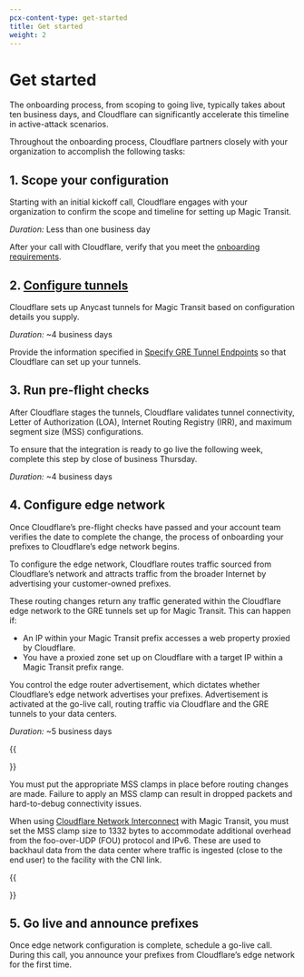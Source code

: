 ```yaml
---
pcx-content-type: get-started
title: Get started
weight: 2
---
```


# Get started

The onboarding process, from scoping to going live, typically takes about ten business days, and Cloudflare can significantly accelerate this timeline in active-attack scenarios.

Throughout the onboarding process, Cloudflare partners closely with your organization to accomplish the following tasks:

## 1. Scope your configuration

Starting with an initial kickoff call, Cloudflare engages with your organization to confirm the scope and timeline for setting up Magic Transit.

*Duration:* Less than one business day

After your call with Cloudflare, verify that you meet the [onboarding requirements](/magic-transit/get-started/requirements/).

## 2. [Configure tunnels](/magic-transit/get-started/configure-tunnels/)

Cloudflare sets up Anycast tunnels for Magic Transit based on configuration details you supply.

*Duration:* ~4 business days

Provide the information specified in [Specify GRE Tunnel Endpoints](/magic-transit/get-started/configure-tunnels/specify-gre-tunnel-endpoints/) so that Cloudflare can set up your tunnels.

## 3. Run pre-flight checks

After Cloudflare stages the tunnels, Cloudflare validates tunnel connectivity, Letter of Authorization (LOA), Internet Routing Registry (IRR), and maximum segment size (MSS) configurations.

To ensure that the integration is ready to go live the following week, complete this step by close of business Thursday.

*Duration:* ~4 business days

## 4. Configure edge network

Once Cloudflare’s pre-flight checks have passed and your account team verifies the date to complete the change, the process of onboarding your prefixes to Cloudflare’s edge network begins.

To configure the edge network, Cloudflare routes traffic sourced from Cloudflare’s network and attracts traffic from the broader Internet by advertising your customer-owned prefixes.

These routing changes return any traffic generated within the Cloudflare edge network to the GRE tunnels set up for Magic Transit. This can happen if:

*   An IP within your Magic Transit prefix accesses a web property proxied by Cloudflare.
*   You have a proxied zone set up on Cloudflare with a target IP within a Magic Transit prefix range.

You control the edge router advertisement, which dictates whether Cloudflare’s edge network advertises your prefixes. Advertisement is activated at the go-live call, routing traffic via Cloudflare and the GRE tunnels to your data centers.

*Duration:* ~5 business days

{{<Aside type="warning' header='Important">}}

You must put the appropriate MSS clamps in place before routing changes are made. Failure to apply an MSS clamp can result in dropped packets and hard-to-debug connectivity issues.

When using [Cloudflare Network Interconnect](/network-interconnect/) with Magic Transit, you must set the MSS clamp size to 1332 bytes to accommodate additional overhead from the foo-over-UDP (FOU) protocol and IPv6. These are used to backhaul data from the data center where traffic is ingested (close to the end user) to the facility with the CNI link.

{{</Aside>}}

## 5. Go live and announce prefixes

Once edge network configuration is complete, schedule a go-live call. During this call, you announce your prefixes from Cloudflare’s edge network for the first time.
